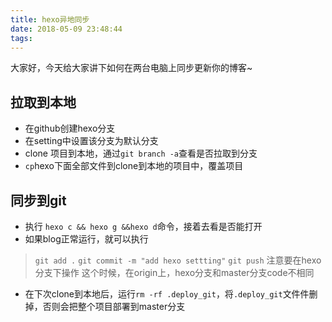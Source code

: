 ```yaml
---
title: hexo异地同步
date: 2018-05-09 23:48:44
tags:
---
```

 大家好，今天给大家讲下如何在两台电脑上同步更新你的博客~

## 拉取到本地
- 在github创建hexo分支
- 在setting中设置该分支为默认分支
- clone 项目到本地，通过`git branch -a`查看是否拉取到分支
- `cp`hexo下面全部文件到clone到本地的项目中，覆盖项目
## 同步到git
- 执行 `hexo c && hexo g &&hexo d`命令，接着去看是否能打开
- 如果blog正常运行，就可以执行
> `git add .`
> `git commit -m "add hexo settting"`
> `git push`
>  注意要在hexo分支下操作
>  这个时候，在origin上，hexo分支和master分支code不相同
-  在下次clone到本地后，运行`rm -rf .deploy_git`，将`.deploy_git`文件件删掉，否则会把整个项目部署到master分支
